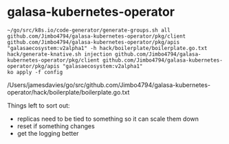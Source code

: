 # galasa-kubernetes-operator

```
~/go/src/k8s.io/code-generator/generate-groups.sh all github.com/Jimbo4794/galasa-kubernetes-operator/pkg/client github.com/Jimbo4794/galasa-kubernetes-operator/pkg/apis "galasaecosystem:v2alpha1" -h hack/boilerplate/boilerplate.go.txt
hack/generate-knative.sh injection github.com/Jimbo4794/galasa-kubernetes-operator/pkg/client github.com/Jimbo4794/galasa-kubernetes-operator/pkg/apis "galasaecosystem:v2alpha1"
ko apply -f config

```
/Users/jamesdavies/go/src/github.com/Jimbo4794/galasa-kubernetes-operator/hack/boilerplate/boilerplate.go.txt


Things left to sort out:
- replicas need to be tied to something so it can scale them down
- reset if something changes
- get the logging better